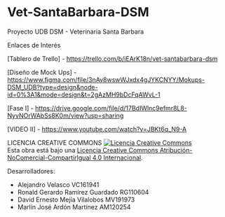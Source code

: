 # Vet-SantaBarbara-DSM
Proyecto UDB DSM - Veterinaria Santa Barbara 

Enlaces de Interés

[Tablero de Trello] - https://trello.com/b/iEArK18n/vet-santabarbara-dsm 

[Diseño de Mock Ups] - https://www.figma.com/file/3nAv8wswWJxdx4gJYKCNYY/Mokups-DSM_UDB?type=design&node-id=0%3A1&mode=design&t=2gAzMH9bDcFqAWvL-1 

[Fase I] - https://drive.google.com/file/d/17BdIWlnc9efmr8L8-NyvNOrWAbSs8K0m/view?usp=sharing 

[VIDEO II] - https://www.youtube.com/watch?v=JBKt6q_N9-A

LICENCIA CREATIVE COMMONS
<a rel="license" href="http://creativecommons.org/licenses/by-nc-sa/4.0/"><img alt="Licencia Creative Commons" style="border-width:0" src="https://i.creativecommons.org/l/by-nc-sa/4.0/88x31.png" /></a><br />Esta obra está bajo una <a rel="license" href="http://creativecommons.org/licenses/by-nc-sa/4.0/">Licencia Creative Commons Atribución-NoComercial-CompartirIgual 4.0 Internacional</a>.

Desarrolladores:

  - Alejandro Velasco VC161941
  - Ronald Gerardo Ramírez Guardado RG110604
  - David Ernesto Mejía Vilalobos MV191973
  - Marlín José Ardón Martínez AM120254 
